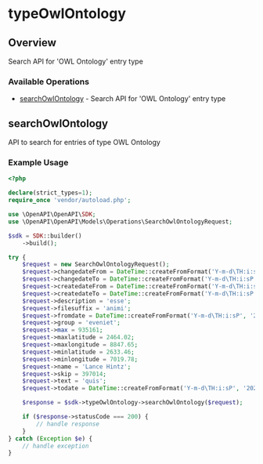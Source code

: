 # typeOwlOntology

## Overview

Search API for 'OWL Ontology' entry type

### Available Operations

* [searchOwlOntology](#searchowlontology) - Search API for 'OWL Ontology' entry type

## searchOwlOntology

API to search for entries of type OWL Ontology

### Example Usage

```php
<?php

declare(strict_types=1);
require_once 'vendor/autoload.php';

use \OpenAPI\OpenAPI\SDK;
use \OpenAPI\OpenAPI\Models\Operations\SearchOwlOntologyRequest;

$sdk = SDK::builder()
    ->build();

try {
    $request = new SearchOwlOntologyRequest();
    $request->changedateFrom = DateTime::createFromFormat('Y-m-d\TH:i:sP', '2022-11-23T01:27:41.480Z');
    $request->changedateTo = DateTime::createFromFormat('Y-m-d\TH:i:sP', '2022-03-08T14:16:56.716Z');
    $request->createdateFrom = DateTime::createFromFormat('Y-m-d\TH:i:sP', '2022-05-29T19:50:28.684Z');
    $request->createdateTo = DateTime::createFromFormat('Y-m-d\TH:i:sP', '2021-07-09T17:15:53.752Z');
    $request->description = 'esse';
    $request->filesuffix = 'animi';
    $request->fromdate = DateTime::createFromFormat('Y-m-d\TH:i:sP', '2022-01-29T10:24:00.407Z');
    $request->group = 'eveniet';
    $request->max = 935161;
    $request->maxlatitude = 2464.02;
    $request->maxlongitude = 8847.65;
    $request->minlatitude = 2633.46;
    $request->minlongitude = 7019.78;
    $request->name = 'Lance Hintz';
    $request->skip = 397014;
    $request->text = 'quis';
    $request->todate = DateTime::createFromFormat('Y-m-d\TH:i:sP', '2022-07-25T18:23:48.906Z');

    $response = $sdk->typeOwlOntology->searchOwlOntology($request);

    if ($response->statusCode === 200) {
        // handle response
    }
} catch (Exception $e) {
    // handle exception
}
```
